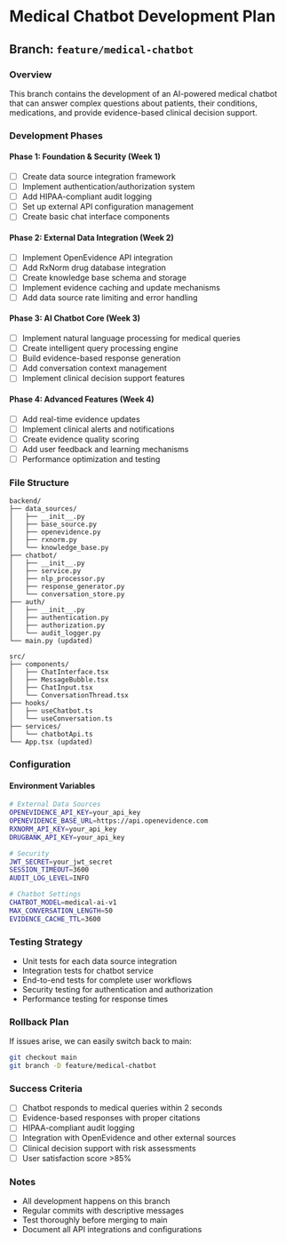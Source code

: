 # Medical Chatbot Development Plan

## Branch: `feature/medical-chatbot`

### Overview
This branch contains the development of an AI-powered medical chatbot that can answer complex questions about patients, their conditions, medications, and provide evidence-based clinical decision support.

### Development Phases

#### Phase 1: Foundation & Security (Week 1)
- [ ] Create data source integration framework
- [ ] Implement authentication/authorization system
- [ ] Add HIPAA-compliant audit logging
- [ ] Set up external API configuration management
- [ ] Create basic chat interface components

#### Phase 2: External Data Integration (Week 2)
- [ ] Implement OpenEvidence API integration
- [ ] Add RxNorm drug database integration
- [ ] Create knowledge base schema and storage
- [ ] Implement evidence caching and update mechanisms
- [ ] Add data source rate limiting and error handling

#### Phase 3: AI Chatbot Core (Week 3)
- [ ] Implement natural language processing for medical queries
- [ ] Create intelligent query processing engine
- [ ] Build evidence-based response generation
- [ ] Add conversation context management
- [ ] Implement clinical decision support features

#### Phase 4: Advanced Features (Week 4)
- [ ] Add real-time evidence updates
- [ ] Implement clinical alerts and notifications
- [ ] Create evidence quality scoring
- [ ] Add user feedback and learning mechanisms
- [ ] Performance optimization and testing

### File Structure

```
backend/
├── data_sources/
│   ├── __init__.py
│   ├── base_source.py
│   ├── openevidence.py
│   ├── rxnorm.py
│   └── knowledge_base.py
├── chatbot/
│   ├── __init__.py
│   ├── service.py
│   ├── nlp_processor.py
│   ├── response_generator.py
│   └── conversation_store.py
├── auth/
│   ├── __init__.py
│   ├── authentication.py
│   ├── authorization.py
│   └── audit_logger.py
└── main.py (updated)

src/
├── components/
│   ├── ChatInterface.tsx
│   ├── MessageBubble.tsx
│   ├── ChatInput.tsx
│   └── ConversationThread.tsx
├── hooks/
│   ├── useChatbot.ts
│   └── useConversation.ts
├── services/
│   └── chatbotApi.ts
└── App.tsx (updated)
```

### Configuration

#### Environment Variables
```bash
# External Data Sources
OPENEVIDENCE_API_KEY=your_api_key
OPENEVIDENCE_BASE_URL=https://api.openevidence.com
RXNORM_API_KEY=your_api_key
DRUGBANK_API_KEY=your_api_key

# Security
JWT_SECRET=your_jwt_secret
SESSION_TIMEOUT=3600
AUDIT_LOG_LEVEL=INFO

# Chatbot Settings
CHATBOT_MODEL=medical-ai-v1
MAX_CONVERSATION_LENGTH=50
EVIDENCE_CACHE_TTL=3600
```

### Testing Strategy
- Unit tests for each data source integration
- Integration tests for chatbot service
- End-to-end tests for complete user workflows
- Security testing for authentication and authorization
- Performance testing for response times

### Rollback Plan
If issues arise, we can easily switch back to main:
```bash
git checkout main
git branch -D feature/medical-chatbot
```

### Success Criteria
- [ ] Chatbot responds to medical queries within 2 seconds
- [ ] Evidence-based responses with proper citations
- [ ] HIPAA-compliant audit logging
- [ ] Integration with OpenEvidence and other external sources
- [ ] Clinical decision support with risk assessments
- [ ] User satisfaction score >85%

### Notes
- All development happens on this branch
- Regular commits with descriptive messages
- Test thoroughly before merging to main
- Document all API integrations and configurations
